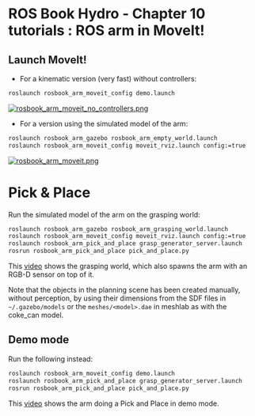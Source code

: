 # ROS Book Hydro - Chapter 10 tutorials : ROS arm in MoveIt! #

## Launch MoveIt! ##

* For a kinematic version (very fast) without controllers:

``` bash
roslaunch rosbook_arm_moveit_config demo.launch
```

[![rosbook_arm_moveit_no_controllers.png](https://bitbucket.org/repo/RanEdE/images/1306052136-rosbook_arm_moveit_no_controllers.png)](http://youtu.be/aAihbFjSwBo)

* For a version using the simulated model of the arm:

``` bash
roslaunch rosbook_arm_gazebo rosbook_arm_empty_world.launch
roslaunch rosbook_arm_moveit_config moveit_rviz.launch config:=true
```

[![rosbook_arm_moveit.png](https://bitbucket.org/repo/RanEdE/images/4112035385-rosbook_arm_moveit.png)](https://youtu.be/gZJDvElwqg0)

# Pick & Place #

Run the simulated model of the arm on the grasping world:

``` bash
roslaunch rosbook_arm_gazebo rosbook_arm_grasping_world.launch
roslaunch rosbook_arm_moveit_config moveit_rviz.launch config:=true
roslaunch rosbook_arm_pick_and_place grasp_generator_server.launch
rosrun rosbook_arm_pick_and_place pick_and_place.py
```

This [video](http://youtu.be/GR0pmhgVq70) shows the grasping world, which also
spawns the arm with an RGB-D sensor on top of it.

Note that the objects in the planning scene has been created manually, without
perception, by using their dimensions from the SDF files in `~/.gazebo/models`
or the `meshes/<model>.dae` in meshlab as with the coke_can model.

## Demo mode ##

Run the following instead:

``` bash
roslaunch rosbook_arm_moveit_config demo.launch
roslaunch rosbook_arm_pick_and_place grasp_generator_server.launch
rosrun rosbook_arm_pick_and_place pick_and_place.py
```

This [video](http://youtu.be/q2YBhHWuJS0) shows the arm doing a Pick and Place
in demo mode.
